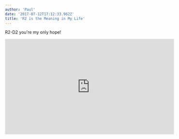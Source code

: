 ```yaml
---
author: 'Paul'
date: '2017-07-12T17:12:33.962Z'
title: 'R2 is the Meaning in My Life'
---
```


R2-D2 you're my only hope!

<iframe width="560" height="315" src="https://www.youtube.com/embed/idCil0mNhoo" frameborder="0" allow="autoplay; encrypted-media" allowfullscreen></iframe>
